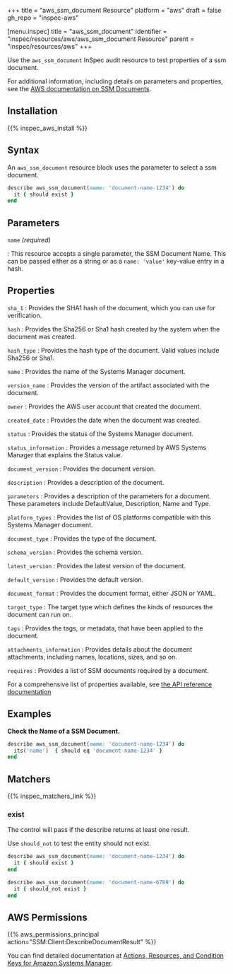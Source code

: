 +++
title = "aws_ssm_document Resource"
platform = "aws"
draft = false
gh_repo = "inspec-aws"

[menu.inspec]
title = "aws_ssm_document"
identifier = "inspec/resources/aws/aws_ssm_document Resource"
parent = "inspec/resources/aws"
+++

Use the `aws_ssm_document` InSpec audit resource to test properties of a ssm document.

For additional information, including details on parameters and properties, see the [AWS documentation on SSM Documents](https://docs.aws.amazon.com/systems-manager/latest/userguide/sysman-ssm-docs.html).

## Installation

{{% inspec_aws_install %}}

## Syntax

 An `aws_ssm_document` resource block uses the parameter to select a ssm document.

```ruby
describe aws_ssm_document(name: 'document-name-1234') do
  it { should exist }
end
```


## Parameters

`name` _(required)_

: This resource accepts a single parameter, the SSM Document Name.
  This can be passed either as a string or as a `name: 'value'` key-value entry in a hash.

## Properties

`sha_1`
: Provides the SHA1 hash of the document, which you can use for verification.

`hash`
: Provides the Sha256 or Sha1 hash created by the system when the document was created.

`hash_type`
: Provides the hash type of the document. Valid values include Sha256 or Sha1.

`name`
: Provides the name of the Systems Manager document.

`version_name`
: Provides the version of the artifact associated with the document.

`owner`
: Provides the AWS user account that created the document.

`created_date`
: Provides the date when the document was created.

`status`
: Provides the status of the Systems Manager document.

`status_information`
: Provides a message returned by AWS Systems Manager that explains the Status value.

`document_version`
: Provides the document version.

`description`
: Provides a description of the document.

`parameters`
: Provides a description of the parameters for a document. These parameters include DefaultValue, Description, Name and Type.

`platform_types`
: Provides the list of OS platforms compatible with this Systems Manager document.

`document_type`
: Provides the type of the document.

`schema_version`
: Provides the schema version.

`latest_version`
: Provides the latest version of the document.

`default_version`
: Provides the default version.

`document_format`
: Provides the document format, either JSON or YAML.

`target_type`
: The target type which defines the kinds of resources the document can run on.

`tags`
: Provides the tags, or metadata, that have been applied to the document.

`attachments_information`
: Provides details about the document attachments, including names, locations, sizes, and so on.

`requires`
: Provides a list of SSM documents required by a document.


For a comprehensive list of properties available, see [the API reference documentation](https://docs.aws.amazon.com/systems-manager/latest/APIReference/API_DocumentDescription.html)

## Examples

**Check the Name of a SSM Document.**

```ruby
describe aws_ssm_document(name: 'document-name-1234') do
  its('name')  { should eq 'document-name-1234' }
end
```

## Matchers

{{% inspec_matchers_link %}}

### exist

The control will pass if the describe returns at least one result.

Use `should_not` to test the entity should not exist.

```ruby
describe aws_ssm_document(name: 'document-name-1234') do
  it { should exist }
end
```

```ruby
describe aws_ssm_document(name: 'document-name-6789') do
  it { should_not exist }
end
```

## AWS Permissions

{{% aws_permissions_principal action="SSM:Client:DescribeDocumentResult" %}}

You can find detailed documentation at [Actions, Resources, and Condition Keys for Amazon Systems Manager](https://docs.aws.amazon.com/IAM/latest/UserGuide/list_awssystemsmanager.html).